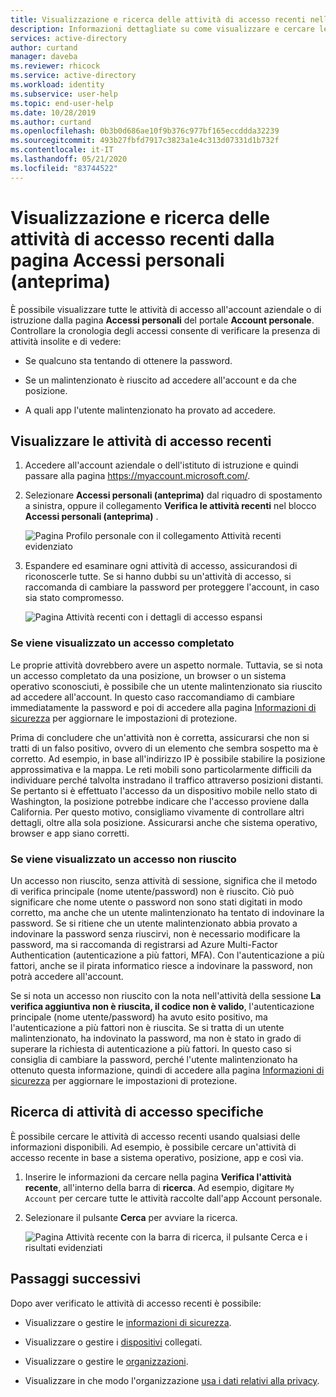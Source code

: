 ```yaml
---
title: Visualizzazione e ricerca delle attività di accesso recenti nella pagina Accessi personali (anteprima) - Azure Active Directory | Microsoft Docs
description: Informazioni dettagliate su come visualizzare e cercare le attività di accesso recenti dalla pagina Accessi personali del portale Account personale.
services: active-directory
author: curtand
manager: daveba
ms.reviewer: rhicock
ms.service: active-directory
ms.workload: identity
ms.subservice: user-help
ms.topic: end-user-help
ms.date: 10/28/2019
ms.author: curtand
ms.openlocfilehash: 0b3b0d686ae10f9b376c977bf165eccddda32239
ms.sourcegitcommit: 493b27fbfd7917c3823a1e4c313d07331d1b732f
ms.contentlocale: it-IT
ms.lasthandoff: 05/21/2020
ms.locfileid: "83744522"
---
```

# <a name="view-and-search-your-recent-sign-in-activity-from-the-my-sign-ins-preview-page"></a>Visualizzazione e ricerca delle attività di accesso recenti dalla pagina Accessi personali (anteprima)

È possibile visualizzare tutte le attività di accesso all'account aziendale o di istruzione dalla pagina **Accessi personali** del portale **Account personale**. Controllare la cronologia degli accessi consente di verificare la presenza di attività insolite e di vedere:

- Se qualcuno sta tentando di ottenere la password.

- Se un malintenzionato è riuscito ad accedere all'account e da che posizione.

- A quali app l'utente malintenzionato ha provato ad accedere.

## <a name="view-your-recent-sign-in-activity"></a>Visualizzare le attività di accesso recenti

1. Accedere all'account aziendale o dell'istituto di istruzione e quindi passare alla pagina https://myaccount.microsoft.com/.

2. Selezionare **Accessi personali (anteprima)** dal riquadro di spostamento a sinistra, oppure il collegamento **Verifica le attività recenti** nel blocco **Accessi personali (anteprima)** .

    ![Pagina Profilo personale con il collegamento Attività recenti evidenziato](media/my-account-portal/my-account-portal-sign-ins.png)

3. Espandere ed esaminare ogni attività di accesso, assicurandosi di riconoscerle tutte. Se si hanno dubbi su un'attività di accesso, si raccomanda di cambiare la password per proteggere l'account, in caso sia stato compromesso.

    ![Pagina Attività recenti con i dettagli di accesso espansi](media/my-account-portal/my-account-portal-sign-ins-page.png)

### <a name="if-you-see-a-successful-sign-in"></a>Se viene visualizzato un accesso completato

Le proprie attività dovrebbero avere un aspetto normale. Tuttavia, se si nota un accesso completato da una posizione, un browser o un sistema operativo sconosciuti, è possibile che un utente malintenzionato sia riuscito ad accedere all'account. In questo caso raccomandiamo di cambiare immediatamente la password e poi di accedere alla pagina [Informazioni di sicurezza](https://mysignins.microsoft.com/security-info) per aggiornare le impostazioni di protezione.

Prima di concludere che un'attività non è corretta, assicurarsi che non si tratti di un falso positivo, ovvero di un elemento che sembra sospetto ma è corretto. Ad esempio, in base all'indirizzo IP è possibile stabilire la posizione approssimativa e la mappa. Le reti mobili sono particolarmente difficili da individuare perché talvolta instradano il traffico attraverso posizioni distanti. Se pertanto si è effettuato l'accesso da un dispositivo mobile nello stato di Washington, la posizione potrebbe indicare che l'accesso proviene dalla California. Per questo motivo, consigliamo vivamente di controllare altri dettagli, oltre alla sola posizione. Assicurarsi anche che sistema operativo, browser e app siano corretti.

### <a name="if-you-see-an-unsuccessful-sign-in"></a>Se viene visualizzato un accesso non riuscito

Un accesso non riuscito, senza attività di sessione, significa che il metodo di verifica principale (nome utente/password) non è riuscito. Ciò può significare che nome utente o password non sono stati digitati in modo corretto, ma anche che un utente malintenzionato ha tentato di indovinare la password. Se si ritiene che un utente malintenzionato abbia provato a indovinare la password senza riuscirvi, non è necessario modificare la password, ma si raccomanda di registrarsi ad Azure Multi-Factor Authentication (autenticazione a più fattori, MFA). Con l'autenticazione a più fattori, anche se il pirata informatico riesce a indovinare la password, non potrà accedere all'account.

Se si nota un accesso non riuscito con la nota nell'attività della sessione **La verifica aggiuntiva non è riuscita, il codice non è valido**, l'autenticazione principale (nome utente/password) ha avuto esito positivo, ma l'autenticazione a più fattori non è riuscita. Se si tratta di un utente malintenzionato, ha indovinato la password, ma non è stato in grado di superare la richiesta di autenticazione a più fattori. In questo caso si consiglia di cambiare la password, perché l'utente malintenzionato ha ottenuto questa informazione, quindi di accedere alla pagina [Informazioni di sicurezza](https://mysignins.microsoft.com/security-info) per aggiornare le impostazioni di protezione.

## <a name="search-for-specific-sign-in-activity"></a>Ricerca di attività di accesso specifiche

È possibile cercare le attività di accesso recenti usando qualsiasi delle informazioni disponibili. Ad esempio, è possibile cercare un'attività di accesso recente in base a sistema operativo, posizione, app e così via.

1. Inserire le informazioni da cercare nella pagina **Verifica l'attività recente**, all'interno della barra di **ricerca**. Ad esempio, digitare `My Account` per cercare tutte le attività raccolte dall'app Account personale.

2. Selezionare il pulsante **Cerca** per avviare la ricerca.

    ![Pagina Attività recente con la barra di ricerca, il pulsante Cerca e i risultati evidenziati](media/my-account-portal/my-account-portal-sign-ins-page-search.png)

## <a name="next-steps"></a>Passaggi successivi

Dopo aver verificato le attività di accesso recenti è possibile:

- Visualizzare o gestire le [informazioni di sicurezza](user-help-security-info-overview.md).

- Visualizzare o gestire i [dispositivi](my-account-portal-devices-page.md) collegati.

- Visualizzare o gestire le [organizzazioni](my-account-portal-organizations-page.md).

- Visualizzare in che modo l'organizzazione [usa i dati relativi alla privacy](my-account-portal-privacy-page.md).
